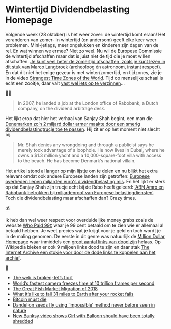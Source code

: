 # Wintertijd Dividendbelasting Homepage

Volgende week (28 oktober) is het weer zover: de wintertijd komt eraan! Het veranderen van zomer- in wintertijd (en andersom) geeft elke keer weer problemen. Mini-jetlags, meer ongelukken en kinderen zijn dagen van de rel. En wat winnen we ermee? Niet zo veel. Nu wil de Europese Commissie de wintertijd afschaffen maar dat is juist niet de tijd die je moet willen afschaffen. [Je kunt veel beter de zomertijd afschaffen, zoals je kunt lezen in dit stuk van Marco Langbroek](https://twitter.com/Marco_Langbroek/status/1035933679531507718) (archeoloog én astronoom, instant respect). En dat dit niet het enige gezeur is met winter/zomertijd, en tijdzones, zie je in de video [Strangest Time Zones of the World](https://www.youtube.com/watch?v=uW6QqcmCfm8). Tijd op menselijke schaal is echt een zooitje, daar valt [vast wel iets op te verzinnen](https://en.wikipedia.org/wiki/Swatch_Internet_Time)…

🕵️‍♂️

> In 2007, he landed a job at the London office of Rabobank, a Dutch company, on the dividend arbitrage desk.

Het lijkt erop dat hier het verhaal van Sanjay Shah begint, een man die [Denemarken zo’n 2 miljard dollar armer maakte door een smerig dividendbelastingtrucje toe te passen](https://www.nytimes.com/2018/10/05/business/denmark-skat-tax-scandal.html). Hij zit er op het moment niet slecht bij.

> Mr. Shah denies any wrongdoing and through a publicist says he merely took advantage of a loophole. He now lives in Dubai, where he owns a $1.3 million yacht and a 10,000-square-foot villa with access to the beach. He has become Denmark’s national villain.

Het artikel stond al langer op mijn lijstje om te delen en nu blijkt het extra relevant omdat  ook andere Europese landen zijn getroffen: [Europese overheden liepen miljarden euro's dividendbelasting mis](https://nos.nl/artikel/2255309-europese-overheden-liepen-miljarden-euro-s-dividendbelasting-mis.html). En het lijkt er sterk op dat Sanjay Shah zijn trucje echt bij de Rabo heeft geleerd: ['ABN Amro en Rabobank betrokken bij miljardenroof van Europese belastingdiensten’](https://www.bnr.nl/nieuws/internationaal/10357577/abn-amro-en-rabobank-betrokken-bij-miljardenroof-van-europese-belastingdiensten). Toch die dividendbelasting maar afschaffen dan? Crazy times.

💰

Ik heb dan wel weer respect voor overduidelijke money grabs zoals de website [Who Paid 99¢](https://whopaid99cents.com/) waar je 99 cent betaald om te zien wie er allemaal al betaald hebben. Je weet precies wat je krijgt voor je geld en toch wordt je in de maling genomen. De eerste in dit genre was natuurlijk de [Million Dollar Homepage](http://milliondollarhomepage.com) waar inmiddels een [groot aantal links van dood zijn](https://www.theguardian.com/technology/2014/mar/27/after-nine-years-the-million-dollar-homepage-dead) helaas. Op Wikipedia bleken er ook 9 miljoen links dood te zijn en daar stak [The Internet Archive een stokje voor door de dode links te koppelen aan het archief](https://motherboard.vice.com/en_us/article/4384e9/internet-archive-fixed-9-million-wikipedia-broken-links).

🔗

- [The web is broken; let’s fix it](https://www.oreilly.com/ideas/the-web-is-broken-lets-fix-it)
- [World’s fastest camera freezes time at 10 trillion frames per second](http://www.inrs.ca/english/actualites/worlds-fastest-camera-freezes-time-10-trillion-frames-second)
- [The Great Fish Market Migration of 2018](http://www.spoon-tamago.com/2018/10/08/the-great-fish-market-migration-of-2018/)
- [What it’s like to fall 31 miles to Earth after your rocket fails](https://www.theverge.com/2018/10/16/17983682/nasa-astronaut-nick-hague-soyuz-rocket-launch-failure-experience)
- [Bitcoin must die](https://sluggerotoole.com/2018/10/12/bitcoin-must-die/)
- [Dandelion seeds fly using ‘impossible’ method never before seen in nature](https://www.nature.com/articles/d41586-018-07084-8)
- [New Banksy video shows Girl with Balloon should have been totally shredded](https://www.theverge.com/2018/10/18/17994350/banksy-painting-shred-girl-with-balloon-auction)